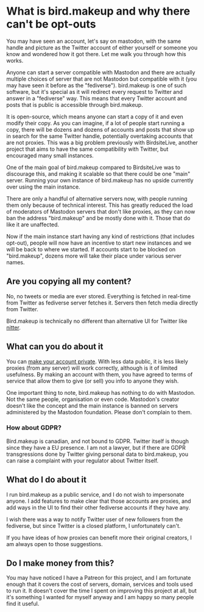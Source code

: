 # What is bird.makeup and why there can't be opt-outs

You may have seen an account, let's say on mastodon, with the same handle and picture as the Twitter account of either yourself or someone you know and wondered how it got there. Let me walk you through how this works.

Anyone can start a server compatible with Mastodon and there are actually multiple choices of server that are not Mastodon but compatible with it (you may have seen it before as the "fediverse"). bird.makeup is one of such software, but it's special as it will redirect every request to Twitter and answer in a "fediverse" way. This means that every Twitter account and posts that is public is accessible through bird.makeup. 

It is open-source, which means anyone can start a copy of it and even modify their copy. As you can imagine, if a lot of people start running a copy, there will be dozens and dozens of accounts and posts that show up in search for the same Twitter handle, potentially overtaking accounts that are not proxies. This was a big problem previously with BirdsiteLive, another project that aims to have the same compatibility with Twitter, but encouraged many small instances. 

One of the main goal of bird.makeup compared to BirdsiteLive was to discourage this, and making it scalable so that there could be one "main" server. Running your own instance of bird.makeup has no upside currently over using the main instance. 

There are only a handful of alternative servers now, with people running them only because of technical interest. This has greatly reduced the load of moderators of Mastodon servers that don't like proxies, as they can now ban the address "bird.makeup" and be mostly done with it. Those that do like it are unaffected. 

Now if the main instance start having any kind of restrictions (that includes opt-out), people will now have an incentive to start new instances and we will be back to where we started. If accounts start to be blocked on "bird.makeup", dozens more will take their place under various server names.

## Are you copying all my content?

No, no tweets or media are ever stored. Everything is fetched in real-time from Twitter as fediverse server fetches it. Servers then fetch media directly from Twitter.

Bird.makeup is technically no different than alternative UI for Twitter like [nitter](https://nitter.net/).

## What can you do about it

You can [make your account private](https://twitter.com/settings/audience_and_tagging). With less data public, it is less likely proxies (from any server) will work correctly, although is it of limited usefulness. By making an account with them, you have agreed to terms of service that allow them to give (or sell) you info to anyone they wish.

One important thing to note, bird.makeup has nothing to do with Mastodon. Not the same people, organisation or even code. Mastodon's creator doesn't like the concept and the main instance is banned on servers administered by the Mastodon foundation. Please don't complain to them.

### How about GDPR?

Bird.makeup is canadian, and not bound to GDPR. Twitter itself is though since they have a EU presence. I am not a lawyer, but if there are GDPR transgressions done by Twitter giving personal data to bird.makeup, you can raise a complaint with your regulator about Twitter itself.

## What do I do about it

I run bird.makeup as a public service, and I do not wish to impersonate anyone. I add features to make clear that those accounts are proxies, and add ways in the UI to find their other fediverse accounts if they have any.

I wish there was a way to notify Twitter user of new followers from the fediverse, but since Twitter is a closed platform, I unfortunately can't.

If you have ideas of how proxies can benefit more their original creators, I am always open to those suggestions.

## Do I make money from this?

You may have noticed I have a Patreon for this project, and I am fortunate enough that it covers the cost of servers, domain, services and tools used to run it. It doesn't cover the time I spent on improving this project at all, but it's something I wanted for myself anyway and I am happy so many people find it useful. 